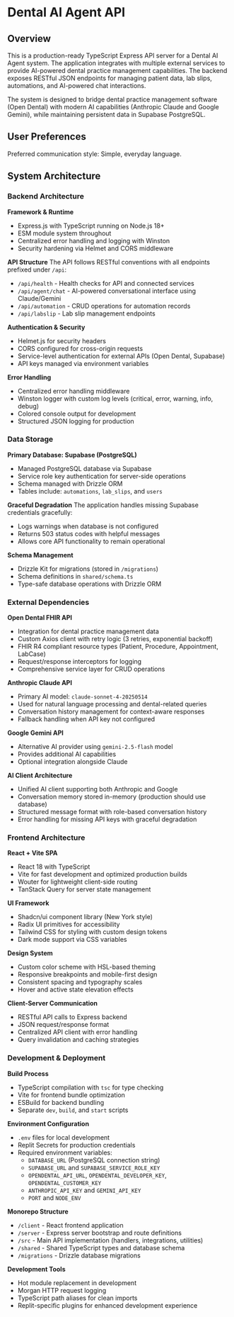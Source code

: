# Dental AI Agent API

## Overview

This is a production-ready TypeScript Express API server for a Dental AI Agent system. The application integrates with multiple external services to provide AI-powered dental practice management capabilities. The backend exposes RESTful JSON endpoints for managing patient data, lab slips, automations, and AI-powered chat interactions.

The system is designed to bridge dental practice management software (Open Dental) with modern AI capabilities (Anthropic Claude and Google Gemini), while maintaining persistent data in Supabase PostgreSQL.

## User Preferences

Preferred communication style: Simple, everyday language.

## System Architecture

### Backend Architecture

**Framework & Runtime**
- Express.js with TypeScript running on Node.js 18+
- ESM module system throughout
- Centralized error handling and logging with Winston
- Security hardening via Helmet and CORS middleware

**API Structure**
The API follows RESTful conventions with all endpoints prefixed under `/api`:
- `/api/health` - Health checks for API and connected services
- `/api/agent/chat` - AI-powered conversational interface using Claude/Gemini
- `/api/automation` - CRUD operations for automation records
- `/api/labslip` - Lab slip management endpoints

**Authentication & Security**
- Helmet.js for security headers
- CORS configured for cross-origin requests
- Service-level authentication for external APIs (Open Dental, Supabase)
- API keys managed via environment variables

**Error Handling**
- Centralized error handling middleware
- Winston logger with custom log levels (critical, error, warning, info, debug)
- Colored console output for development
- Structured JSON logging for production

### Data Storage

**Primary Database: Supabase (PostgreSQL)**
- Managed PostgreSQL database via Supabase
- Service role key authentication for server-side operations
- Schema managed with Drizzle ORM
- Tables include: `automations`, `lab_slips`, and `users`

**Graceful Degradation**
The application handles missing Supabase credentials gracefully:
- Logs warnings when database is not configured
- Returns 503 status codes with helpful messages
- Allows core API functionality to remain operational

**Schema Management**
- Drizzle Kit for migrations (stored in `/migrations`)
- Schema definitions in `shared/schema.ts`
- Type-safe database operations with Drizzle ORM

### External Dependencies

**Open Dental FHIR API**
- Integration for dental practice management data
- Custom Axios client with retry logic (3 retries, exponential backoff)
- FHIR R4 compliant resource types (Patient, Procedure, Appointment, LabCase)
- Request/response interceptors for logging
- Comprehensive service layer for CRUD operations

**Anthropic Claude API**
- Primary AI model: `claude-sonnet-4-20250514`
- Used for natural language processing and dental-related queries
- Conversation history management for context-aware responses
- Fallback handling when API key not configured

**Google Gemini API**
- Alternative AI provider using `gemini-2.5-flash` model
- Provides additional AI capabilities
- Optional integration alongside Claude

**AI Client Architecture**
- Unified AI client supporting both Anthropic and Google
- Conversation memory stored in-memory (production should use database)
- Structured message format with role-based conversation history
- Error handling for missing API keys with graceful degradation

### Frontend Architecture

**React + Vite SPA**
- React 18 with TypeScript
- Vite for fast development and optimized production builds
- Wouter for lightweight client-side routing
- TanStack Query for server state management

**UI Framework**
- Shadcn/ui component library (New York style)
- Radix UI primitives for accessibility
- Tailwind CSS for styling with custom design tokens
- Dark mode support via CSS variables

**Design System**
- Custom color scheme with HSL-based theming
- Responsive breakpoints and mobile-first design
- Consistent spacing and typography scales
- Hover and active state elevation effects

**Client-Server Communication**
- RESTful API calls to Express backend
- JSON request/response format
- Centralized API client with error handling
- Query invalidation and caching strategies

### Development & Deployment

**Build Process**
- TypeScript compilation with `tsc` for type checking
- Vite for frontend bundle optimization
- ESBuild for backend bundling
- Separate `dev`, `build`, and `start` scripts

**Environment Configuration**
- `.env` files for local development
- Replit Secrets for production credentials
- Required environment variables:
  - `DATABASE_URL` (PostgreSQL connection string)
  - `SUPABASE_URL` and `SUPABASE_SERVICE_ROLE_KEY`
  - `OPENDENTAL_API_URL`, `OPENDENTAL_DEVELOPER_KEY`, `OPENDENTAL_CUSTOMER_KEY`
  - `ANTHROPIC_API_KEY` and `GEMINI_API_KEY`
  - `PORT` and `NODE_ENV`

**Monorepo Structure**
- `/client` - React frontend application
- `/server` - Express server bootstrap and route definitions
- `/src` - Main API implementation (handlers, integrations, utilities)
- `/shared` - Shared TypeScript types and database schema
- `/migrations` - Drizzle database migrations

**Development Tools**
- Hot module replacement in development
- Morgan HTTP request logging
- TypeScript path aliases for clean imports
- Replit-specific plugins for enhanced development experience